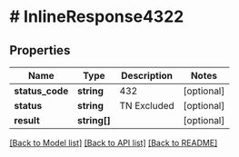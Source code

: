 # # InlineResponse4322

## Properties

Name | Type | Description | Notes
------------ | ------------- | ------------- | -------------
**status_code** | **string** | 432 | [optional]
**status** | **string** | TN Excluded | [optional]
**result** | **string[]** |  | [optional]

[[Back to Model list]](../../README.md#models) [[Back to API list]](../../README.md#endpoints) [[Back to README]](../../README.md)
